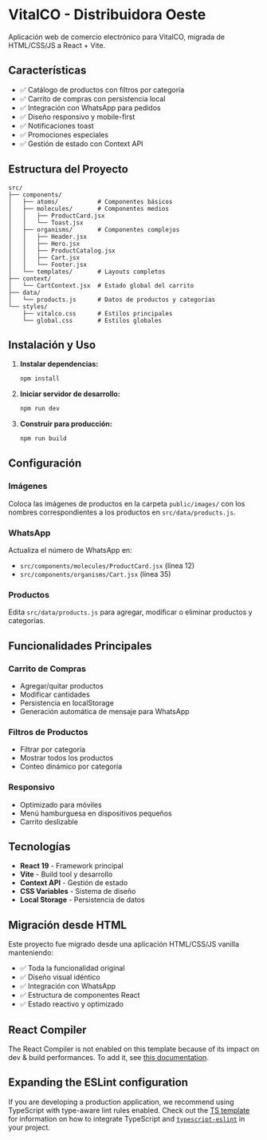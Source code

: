 # VitalCO - Distribuidora Oeste

Aplicación web de comercio electrónico para VitalCO, migrada de HTML/CSS/JS a React + Vite.

## Características

- ✅ Catálogo de productos con filtros por categoría
- ✅ Carrito de compras con persistencia local
- ✅ Integración con WhatsApp para pedidos
- ✅ Diseño responsivo y mobile-first
- ✅ Notificaciones toast
- ✅ Promociones especiales
- ✅ Gestión de estado con Context API

## Estructura del Proyecto

```
src/
├── components/
│   ├── atoms/           # Componentes básicos
│   ├── molecules/       # Componentes medios
│   │   ├── ProductCard.jsx
│   │   └── Toast.jsx
│   ├── organisms/       # Componentes complejos
│   │   ├── Header.jsx
│   │   ├── Hero.jsx
│   │   ├── ProductCatalog.jsx
│   │   ├── Cart.jsx
│   │   └── Footer.jsx
│   └── templates/       # Layouts completos
├── context/
│   └── CartContext.jsx  # Estado global del carrito
├── data/
│   └── products.js      # Datos de productos y categorías
└── styles/
    ├── vitalco.css      # Estilos principales
    └── global.css       # Estilos globales
```

## Instalación y Uso

1. **Instalar dependencias:**
   ```bash
   npm install
   ```

2. **Iniciar servidor de desarrollo:**
   ```bash
   npm run dev
   ```

3. **Construir para producción:**
   ```bash
   npm run build
   ```

## Configuración

### Imágenes
Coloca las imágenes de productos en la carpeta `public/images/` con los nombres correspondientes a los productos en `src/data/products.js`.

### WhatsApp
Actualiza el número de WhatsApp en:
- `src/components/molecules/ProductCard.jsx` (línea 12)
- `src/components/organisms/Cart.jsx` (línea 35)

### Productos
Edita `src/data/products.js` para agregar, modificar o eliminar productos y categorías.

## Funcionalidades Principales

### Carrito de Compras
- Agregar/quitar productos
- Modificar cantidades
- Persistencia en localStorage
- Generación automática de mensaje para WhatsApp

### Filtros de Productos
- Filtrar por categoría
- Mostrar todos los productos
- Conteo dinámico por categoría

### Responsivo
- Optimizado para móviles
- Menú hamburguesa en dispositivos pequeños
- Carrito deslizable

## Tecnologías

- **React 19** - Framework principal
- **Vite** - Build tool y desarrollo
- **Context API** - Gestión de estado
- **CSS Variables** - Sistema de diseño
- **Local Storage** - Persistencia de datos

## Migración desde HTML

Este proyecto fue migrado desde una aplicación HTML/CSS/JS vanilla manteniendo:
- ✅ Toda la funcionalidad original
- ✅ Diseño visual idéntico  
- ✅ Integración con WhatsApp
- ✅ Estructura de componentes React
- ✅ Estado reactivo y optimizado

## React Compiler

The React Compiler is not enabled on this template because of its impact on dev & build performances. To add it, see [this documentation](https://react.dev/learn/react-compiler/installation).

## Expanding the ESLint configuration

If you are developing a production application, we recommend using TypeScript with type-aware lint rules enabled. Check out the [TS template](https://github.com/vitejs/vite/tree/main/packages/create-vite/template-react-ts) for information on how to integrate TypeScript and [`typescript-eslint`](https://typescript-eslint.io) in your project.
